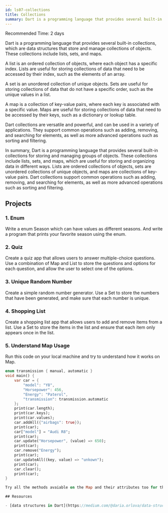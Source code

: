 ```yaml
---
id: ls07-collections
title: Collections
summary: Dart is a programming language that provides several built-in collections for storing and managing groups of objects. These collections include lists, sets, and maps, which are useful for storing and organizing data in different ways.
---
```


Recommended Time: 2 days

Dart is a programming language that provides several built-in collections, which are data structures that store and manage collections of objects. These collections include lists, sets, and maps.

A list is an ordered collection of objects, where each object has a specific index. Lists are useful for storing collections of data that need to be accessed by their index, such as the elements of an array.

A set is an unordered collection of unique objects. Sets are useful for storing collections of data that do not have a specific order, such as the unique values in a list.

A map is a collection of key-value pairs, where each key is associated with a specific value. Maps are useful for storing collections of data that need to be accessed by their keys, such as a dictionary or lookup table.

Dart collections are versatile and powerful, and can be used in a variety of applications. They support common operations such as adding, removing, and searching for elements, as well as more advanced operations such as sorting and filtering.

In summary, Dart is a programming language that provides several built-in collections for storing and managing groups of objects. These collections include lists, sets, and maps, which are useful for storing and organizing data in different ways. Lists are ordered collections of objects, sets are unordered collections of unique objects, and maps are collections of key-value pairs. Dart collections support common operations such as adding, removing, and searching for elements, as well as more advanced operations such as sorting and filtering.

## Projects

### 1. Enum
    
Write a enum Season which can have values as different seasons. And write a program that prints your favorite season using the enum.

### 2. Quiz

Create a quiz app that allows users to answer multiple-choice questions. Use a combination of Map and List to store the questions and options for each question, and allow the user to select one of the options.

### 3. Unique Random Number
     
Create a simple random number generator. Use a Set to store the numbers that have been generated, and make sure that each number is unique.

### 4. Shopping List

Create a shopping list app that allows users to add and remove items from a list. Use a Set to store the items in the list and ensure that each item only appears once in the list.

### 5. Understand Map Usage
    
Run this code on your local machine and try to understand how it works on Map.

```dart
enum transmission { manual, automatic }
void main() {
    var car = {
        "model": "Y8",
        "Horsepower": 456,
        "Energy": "Paterol",
        "transmission": transmission.automatic
    };
    print(car.length);
    print(car.keys);
    print(car.values);
    car.addAll({"airbags": true});
    print(car);
    car["model"] = "Audi R8";
    print(car);
    car.update("Horsepower", (value) => 650);
    print(car);
    car.remove("Energy");
    print(car);
    car.updateAll((key, value) => "unkown");
    print(car);
    car.clear();
    print(car);
}

Try all the methods avaiable on the Map and their attributes too for the practice purpose.

## Resources

- [data structures in Dart](https://medium.com/@daria.orlova/data-structures-with-dart-set-a034bc7b7d4a)